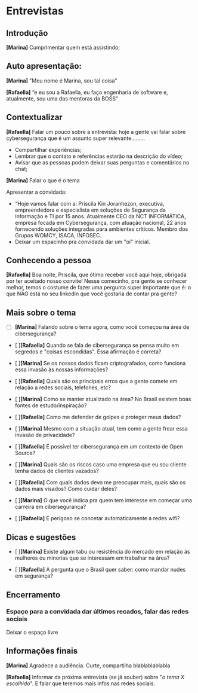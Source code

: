 # Entrevistas
<!-- _Esse roteiro é específico para entrevista. Fiquem a vontade para customizar as perguntas. Sugerimos que, com antecedência, ele seja lido em conjunto e conversado com todas as participantes (entrevistadoras e entrevistadas). Lembrem-se de sempre dar espaço para todos as envolvidas falarem; um jeito de fazer isso é definindo previamente quem fala o quê._  -->

<!-- > Seria interessante falar tudo com o gênero feminino, pois somos uma comunidade que todas as protagonistas são mulheres, além disso estamos falando para outras mulheres da comunidade ou que estão conhecendo e querendo fazer parte. -->

## Introdução 
**[Marina]** Cumprimentar quem está assistindo;

## Auto apresentação:
**[Marina]** "Meu nome é Marina, sou tal coisa” 

**[Rafaella]** “e eu sou a Rafaella, eu faço engenharia de software e, atualmente, sou uma das mentoras da BOSS”

## Contextualizar 
**[Rafaella]** Falar um pouco sobre a entrevista: hoje a gente vai falar sobre cybersegurança que é um assunto super relevante.........
- Compartilhar experiências;
- Lembrar que o contato e referências estarão na descrição do vídeo;
- Avisar que as pessoas podem deixar suas perguntas e comentários no chat;

**[Marina]** Falar o que é o tema

Apresentar a convidada:
- “Hoje vamos falar com a: Priscila Kin Joranhezon, executiva, empreendedora e especialista em soluções de Segurança da Informação e TI por 15 anos. Atualmente CEO da NCT INFORMÁTICA, empresa focada em Cybersegurança, com atuação nacional, 22 anos fornecendo soluções integradas para ambientes críticos. Membro dos Grupos WOMCY, ISACA, INFOSEC.
- Deixar um espacinho pra convidada dar um "oi" inicial.

## Conhecendo a pessoa

**[Rafaella]** Boa noite, Priscila, que ótimo receber você aqui hoje, obrigada por ter aceitado nosso convite! Nesse comecinho, pra gente se conhecer melhor, temos o costume de fazer uma pergunta super importante que é: o que NÃO está no seu linkedin que você gostaria de contar pra gente? 

## Mais sobre o tema
- [ ] **[Marina]** Falando sobre o tema agora, como você começou na área de cibersegurança?

- [ ]**[Rafaella]** Quando se fala de cibersegurança se pensa muito em segredos e "coisas escondidas". Essa afirmação é correta?

- [ ]**[Marina]** Se os nossos dados ficam criptografados, como funciona essa invasão às nossas informações?

- [ ]**[Rafaella]** Quais são os principais erros que a gente comete em relação a redes sociais, telefones, etc?

- [ ]**[Marina]** Como se manter atualizado na área? No Brasil existem boas fontes de estudo/inspiração?

- [ ]**[Rafaella]** Como me defender de golpes e proteger meus dados?

- [ ]**[Marina]** Mesmo com a situação atual, tem como a gente frear essa invasão de privacidade?

- [ ]**[Rafaella]** É possível ter cibersegurança em um contexto de Open Source?

- [ ]**[Marina]** Quais são os riscos caso uma empresa que eu sou cliente tenha dados de clientes vazados?

- [ ]**[Rafaella]** Com quais dados devo me preocupar mais, quais são os dados mais visados? Como cuidar deles?

- [ ]**[Marina]** O que você indica pra quem tem interesse em começar uma carreira em cibersegurança?

- [ ]**[Rafaella]** É perigoso se concetar automaticamente a redes wifi? 

## Dicas e sugestões
- [ ]**[Marina]**  Existe algum tabu ou resistência do mercado em relação às mulheres ou minorias que se interessam em trabalhar na área?

- [ ]**[Rafaella]** A pergunta que o Brasil quer saber: como mandar nudes em segurança?

## Encerramento

### Espaço para a convidada dar últimos recados, falar das redes sociais
Deixar o espaço livre

##  Informações finais

**[Marina]** Agradece a audiência. Curte, compartilha blablablablabla

**[Rafaella]** Informar da próxima entrevista (se já souber) sobre "_o tema X escolhido_". E falar que teremos mais infos nas redes sociais.
